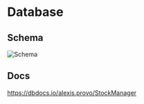 # Database

## Schema

![Schema](https://github.com/imPBH/StockManager/assets/59230262/cfd15dfa-d8d4-4537-9cfc-d6285f4ae7d1)


## Docs
https://dbdocs.io/alexis.provo/StockManager
